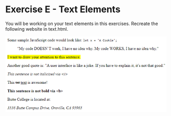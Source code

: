 # Exercise E - Text Elements
You will be working on your text elements in this exercises. Recreate the following website in text.html.

![Screenshot of Text Elements](text.png)